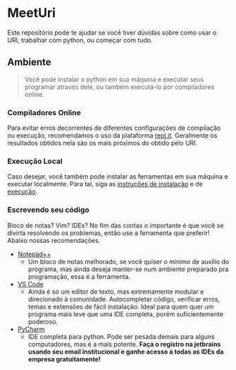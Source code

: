 # MeetUri

Este repositório pode te ajudar se você tiver dúvidas sobre como usar o URI, trabalhar com python, ou começar com tudo.

## Ambiente

> Você pode instalar o python em sua máquina e executar seus programar através dele, ou também executá-lo por compiladores online.

### Compiladores Online

Para evitar erros decorrentes de diferentes configurações de compilação ou execução, recomendamos o uso da plataforma [repl.it](https://repl.it/languages/python3). Geralmente os resultados obtidos nela são os mais próximos do obtido pelo URI.

### Execução Local

Caso desejar, você também pode instalar as ferramentas em sua máquina e executar localmente. Para tal, siga as [instruções de instalação](https://wiki.python.org/moin/BeginnersGuide/Download) e de [execução](https://docs.python.org/3/faq/windows.html).

### Escrevendo seu código

Bloco de notas? Vim? IDEs? No fim das contas o importante é que você se divirta resolvendo os problemas, então use a ferramenta que preferir! Abaixo nossas recomendações.

- [Notepad++](https://notepad-plus-plus.org)
  - Um bloco de notas melhorado, se você quiser o mínimo de auxílio do programa, mas ainda deseja manter-se num ambiente preparado pra programação, essa é a ferramenta.
- [VS Code](https://code.visualstudio.com)
  - Ainda é só um editor de texto, mas extremamente modular e direcionado à comunidade. Autocompletar código, verificar erros, temas e extensões de fácil instalação. Ideal para quem quer um programa mais leve que uma IDE completa, porém suficientemente poderoso.
- [PyCharm](https://www.jetbrains.com/pt-br/pycharm/)
  - IDE completa para python. Pode ser pesada demais para alguns computadores, mas é a mais potente. **Faça o registro na jetbrains usando seu email institucional e ganhe acesso à todas as IDEs da empresa gratuitamente!**